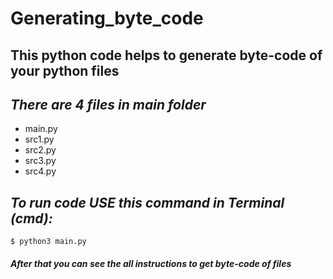 # Generating_byte_code

## This python code helps to generate byte-code of your python files

## *There are 4 files in main folder*
  - main.py
  - src1.py
  - src2.py
  - src3.py
  - src4.py

## *To run code USE this command in Terminal (cmd):*
    $ python3 main.py
    
##### After that you can see the all instructions to get byte-code of files


